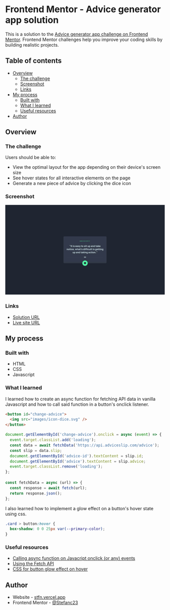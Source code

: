 # Frontend Mentor - Advice generator app solution

This is a solution to the [Advice generator app challenge on Frontend Mentor](https://www.frontendmentor.io/challenges/advice-generator-app-QdUG-13db). Frontend Mentor challenges help you improve your coding skills by building realistic projects.

## Table of contents

- [Overview](#overview)
  - [The challenge](#the-challenge)
  - [Screenshot](#screenshot)
  - [Links](#links)
- [My process](#my-process)
  - [Built with](#built-with)
  - [What I learned](#what-i-learned)
  - [Useful resources](#useful-resources)
- [Author](#author)

## Overview

### The challenge

Users should be able to:

- View the optimal layout for the app depending on their device's screen size
- See hover states for all interactive elements on the page
- Generate a new piece of advice by clicking the dice icon

### Screenshot

![](./screenshot.jpg)

### Links

- [Solution URL](https://www.frontendmentor.io/solutions/responsive-advice-generator-app-with-html-css-and-javascript-Jd115mEILP)
- [Live site URL](https://stefanc23.github.io/fm-advice-generator-app/)

## My process

### Built with

- HTML
- CSS
- Javascript

### What I learned

I learned how to create an async function for fetching API data in vanilla Javascript and how to call said function in a button's onclick listener.

```html
<button id="change-advice">
  <img src="images/icon-dice.svg" />
</button>
```

```js
document.getElementById('change-advice').onclick = async (event) => {
  event.target.classList.add('loading');
  const data = await fetchData('https://api.adviceslip.com/advice');
  const slip = data.slip;
  document.getElementById('advice-id').textContent = slip.id;
  document.getElementById('advice').textContent = slip.advice;
  event.target.classList.remove('loading');
};

const fetchData = async (url) => {
  const response = await fetch(url);
  return response.json();
};
```

I also learned how to implement a glow effect on a button's hover state using css.

```css
.card > button:hover {
  box-shadow: 0 0 25px var(--primary-color);
}
```

### Useful resources

- [Calling async function on Javacript onclick (or any) events](https://stackoverflow.com/a/67509739/19312729)
- [Using the Fetch API](https://developer.mozilla.org/en-US/docs/Web/API/Fetch_API/Using_Fetch)
- [CSS for button glow effect on hover](https://superdevresources.com/css-button-glow-effect/)

## Author

- Website - [stfn.vercel.app](https://stfn.vercel.app)
- Frontend Mentor - [@Stefanc23](https://www.frontendmentor.io/profile/Stefanc23)
